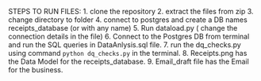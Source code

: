 STEPS TO RUN FILES:
    1. clone the repository
    2. extract the files from zip
    3. change directory to folder
    4. connect to postgres and create a DB names receipts_database (or with any name)
    5. Run dataload.py ( change the connection details in the file)
    6. Connect to the Postgres DB from terminal and run the SQL queries in DataAnlysis.sql file.
    7. run the dq_checks.py using command `python dq_checks.py` in the terminal.
    8. Receipts.png has the Data Model for the receipts_database.
    9. Email_draft file has the Email for the business.
